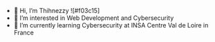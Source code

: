 - 👋 Hi, I’m Thihnezzy ![#f03c15]
- 👀 I’m interested in Web Development and Cybersecurity
- 🌱 I’m currently learning Cybersecurity at INSA Centre Val de Loire in France

<!---
QuocThinhNGUYEN-JONES/QuocThinhNGUYEN-JONES is a ✨ special ✨ repository because its `README.md` (this file) appears on your GitHub profile.
You can click the Preview link to take a look at your changes.
--->
